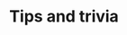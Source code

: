 ---
_layout: category
title: Tips and trivia
description:
banner_path: /images/banners/banner7.jpg
featured-category: true
_comments:
  featured-category: Do you want this category to appear on the front page?
---